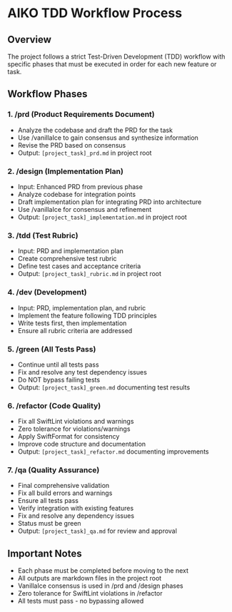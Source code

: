 # AIKO TDD Workflow Process

## Overview
The project follows a strict Test-Driven Development (TDD) workflow with specific phases that must be executed in order for each new feature or task.

## Workflow Phases

### 1. /prd (Product Requirements Document)
- Analyze the codebase and draft the PRD for the task
- Use /vanillaIce to gain consensus and synthesize information
- Revise the PRD based on consensus
- Output: `[project_task]_prd.md` in project root

### 2. /design (Implementation Plan)
- Input: Enhanced PRD from previous phase
- Analyze codebase for integration points
- Draft implementation plan for integrating PRD into architecture
- Use /vanillaIce for consensus and refinement
- Output: `[project_task]_implementation.md` in project root

### 3. /tdd (Test Rubric)
- Input: PRD and implementation plan
- Create comprehensive test rubric
- Define test cases and acceptance criteria
- Output: `[project_task]_rubric.md` in project root

### 4. /dev (Development)
- Input: PRD, implementation plan, and rubric
- Implement the feature following TDD principles
- Write tests first, then implementation
- Ensure all rubric criteria are addressed

### 5. /green (All Tests Pass)
- Continue until all tests pass
- Fix and resolve any test dependency issues
- Do NOT bypass failing tests
- Output: `[project_task]_green.md` documenting test results

### 6. /refactor (Code Quality)
- Fix all SwiftLint violations and warnings
- Zero tolerance for violations/warnings
- Apply SwiftFormat for consistency
- Improve code structure and documentation
- Output: `[project_task]_refactor.md` documenting improvements

### 7. /qa (Quality Assurance)
- Final comprehensive validation
- Fix all build errors and warnings
- Ensure all tests pass
- Verify integration with existing features
- Fix and resolve any dependency issues
- Status must be green
- Output: `[project_task]_qa.md` for review and approval

## Important Notes
- Each phase must be completed before moving to the next
- All outputs are markdown files in the project root
- VanillaIce consensus is used in /prd and /design phases
- Zero tolerance for SwiftLint violations in /refactor
- All tests must pass - no bypassing allowed